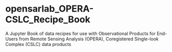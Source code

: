 # opensarlab_OPERA-CSLC_Recipe_Book
A Jupyter Book of data recipes for use with Observational Products for End-Users from Remote Sensing Analysis (OPERA), Coregistered Single-look Complex (CSLC) data products
